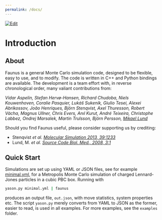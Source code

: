 ```yaml
---
permalink: /docs/
---
```

<script type="text/x-mathjax-config">
MathJax.Hub.Config({
  tex2jax: {inlineMath: [['$','$'], ['\\(','\\)']]}
});
</script>
<script src="https://cdnjs.cloudflare.com/ajax/libs/mathjax/2.7.0/MathJax.js?config=TeX-AMS-MML_HTMLorMML" type="text/javascript"></script>
[![Edit](https://img.shields.io/badge/Github-Improve_this_page-orange.svg)]({{site.github.repository_url}}/blob/master/docs/{{page.path}})

# Introduction

## About

Faunus is a general Monte Carlo simulation code, designed to be flexible, easy
to use, and to modify. The code is written in C++ and Python bindings
are available.
The development is a team effort with, in reverse chronological order,
many valiant contributions from:

_Vidar Aspelin, Stefan Hervø-Hansen,
Richard Chudoba, Niels Kouwenhoven,
Coralie Pasquier, Lukáš Sukeník,
Giulio Tesei, Alexei Abrikossov,
João Henriques, Björn Stenqvist,
Axel Thuresson, Robert Vácha,
Magnus Ullner, Chris Evers,
Anıl Kurut, André Teixeira,
Christophe Labbez, Ondrej Marsalek,
Martin Trulsson, Björn Persson,
[Mikael Lund](http://www.teokem.lu.se/~mikael)_

Should you find Faunus useful, please consider supporting us by crediting:

- Stenqvist _et al._ [_Molecular Simulation 2013, 39:1233_](http://dx.doi.org/10/nvn)
- Lund, M. _et al._ [_Source Code Biol. Med., 2008, 3:1_](http://dx.doi.org/10/dfqgch)

## Quick Start

Simulations are set up using YAML or JSON files, see for example
[minimal.yml](https://github.com/mlund/faunus/blob/master/examples/minimal.yml),
for a Metropolis Monte Carlo simulation of charged Lennard-Jones particles in a cubic PBC box.
Running with

~~~ bash
yason.py minimal.yml | faunus
~~~

produces an output file, `out.json`, with move statistics, system properties etc.
The script `yason.py` merely converts from YAML to JSON as the former, easier to read,
is used in all examples.
For more examples, see the `examples` folder.

